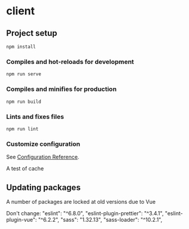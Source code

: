# client

## Project setup
```
npm install
```

### Compiles and hot-reloads for development
```
npm run serve
```

### Compiles and minifies for production
```
npm run build
```

### Lints and fixes files
```
npm run lint
```

### Customize configuration
See [Configuration Reference](https://cli.vuejs.org/config/).

A test of cache

## Updating packages

A number of packages are locked at old versions due to Vue

Don't change:
    "eslint": "^6.8.0",
    "eslint-plugin-prettier": "^3.4.1",
    "eslint-plugin-vue": "^6.2.2",
    "sass": "1.32.13",
    "sass-loader": "^10.2.1",
